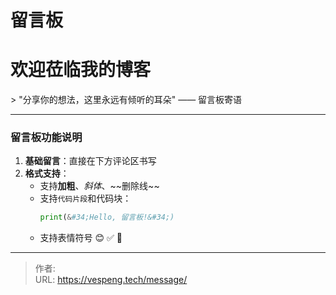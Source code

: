 # 留言板


# 欢迎莅临我的博客
&gt; &#34;分享你的想法，这里永远有倾听的耳朵&#34; —— 留言板寄语

---

### 留言板功能说明
1. **基础留言**：直接在下方评论区书写
2. **格式支持**：
    - 支持**加粗**、*斜体*、\~\~删除线\~\~ 
    - 支持`代码片段`和代码块：
        ```python
        print(&#34;Hello, 留言板!&#34;)
        ```
    - 支持表情符号 😊 ✅ 🌟 


---

> 作者:   
> URL: https://vespeng.tech/message/  

